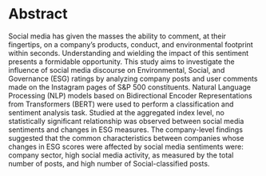 # Abstract
Social media has given the masses the ability to comment, at their fingertips, on a company’s products, conduct, and environmental footprint within seconds. Understanding and wielding the impact of this sentiment presents a formidable opportunity. This study aims to investigate the influence of social media discourse on Environmental, Social, and Governance (ESG) ratings by analyzing company posts and user comments made on the Instagram pages of S&P 500 constituents. Natural Language Processing (NLP) models based on Bidirectional Encoder Representations from Transformers (BERT) were used to perform a classification and sentiment analysis task. Studied at the aggregated index level, no statistically significant relationship was observed between social media sentiments and changes in ESG measures. The company-level findings suggested that the common characteristics between companies whose changes in ESG scores were affected by social media sentiments were: company sector, high social media activity, as measured by the total number of posts, and high number of Social-classified posts.
